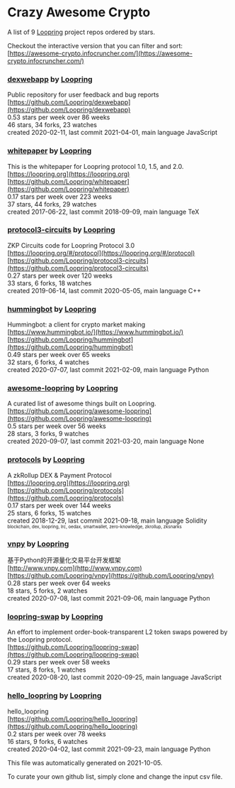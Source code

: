 # Crazy Awesome Crypto
A list of 9 [Loopring](https://github.com/Loopring) project repos ordered by stars.  

Checkout the interactive version that you can filter and sort: 
[https://awesome-crypto.infocruncher.com/](https://awesome-crypto.infocruncher.com/)  


### [dexwebapp](https://github.com/Loopring/dexwebapp) by [Loopring](https://github.com/Loopring)  
Public repository for user feedback and bug reports  
[https://github.com/Loopring/dexwebapp](https://github.com/Loopring/dexwebapp)  
0.53 stars per week over 86 weeks  
46 stars, 34 forks, 23 watches  
created 2020-02-11, last commit 2021-04-01, main language JavaScript  


### [whitepaper](https://github.com/Loopring/whitepaper) by [Loopring](https://github.com/Loopring)  
This is the whitepaper for Loopring protocol 1.0, 1.5, and 2.0.  
[https://loopring.org](https://loopring.org)  
[https://github.com/Loopring/whitepaper](https://github.com/Loopring/whitepaper)  
0.17 stars per week over 223 weeks  
37 stars, 44 forks, 29 watches  
created 2017-06-22, last commit 2018-09-09, main language TeX  


### [protocol3-circuits](https://github.com/Loopring/protocol3-circuits) by [Loopring](https://github.com/Loopring)  
ZKP Circuits code for Loopring Protocol 3.0  
[https://loopring.org/#/protocol](https://loopring.org/#/protocol)  
[https://github.com/Loopring/protocol3-circuits](https://github.com/Loopring/protocol3-circuits)  
0.27 stars per week over 120 weeks  
33 stars, 6 forks, 18 watches  
created 2019-06-14, last commit 2020-05-05, main language C++  


### [hummingbot](https://github.com/Loopring/hummingbot) by [Loopring](https://github.com/Loopring)  
Hummingbot: a client for crypto market making  
[https://www.hummingbot.io/](https://www.hummingbot.io/)  
[https://github.com/Loopring/hummingbot](https://github.com/Loopring/hummingbot)  
0.49 stars per week over 65 weeks  
32 stars, 6 forks, 4 watches  
created 2020-07-07, last commit 2021-02-09, main language Python  


### [awesome-loopring](https://github.com/Loopring/awesome-loopring) by [Loopring](https://github.com/Loopring)  
A curated list of awesome things built on Loopring.  
[https://github.com/Loopring/awesome-loopring](https://github.com/Loopring/awesome-loopring)  
0.5 stars per week over 56 weeks  
28 stars, 3 forks, 9 watches  
created 2020-09-07, last commit 2021-03-20, main language None  


### [protocols](https://github.com/Loopring/protocols) by [Loopring](https://github.com/Loopring)  
A zkRollup DEX & Payment Protocol  
[https://loopring.org](https://loopring.org)  
[https://github.com/Loopring/protocols](https://github.com/Loopring/protocols)  
0.17 stars per week over 144 weeks  
25 stars, 6 forks, 15 watches  
created 2018-12-29, last commit 2021-09-18, main language Solidity  
<sub><sup>blockchain, dex, loopring, lrc, oedax, smartwallet, zero-knowledge, zkrollup, zksnarks</sup></sub>


### [vnpy](https://github.com/Loopring/vnpy) by [Loopring](https://github.com/Loopring)  
基于Python的开源量化交易平台开发框架  
[http://www.vnpy.com](http://www.vnpy.com)  
[https://github.com/Loopring/vnpy](https://github.com/Loopring/vnpy)  
0.28 stars per week over 64 weeks  
18 stars, 5 forks, 2 watches  
created 2020-07-08, last commit 2021-09-06, main language Python  


### [loopring-swap](https://github.com/Loopring/loopring-swap) by [Loopring](https://github.com/Loopring)  
An effort to implement order-book-transparent L2 token swaps powered by the Loopring protocol.  
[https://github.com/Loopring/loopring-swap](https://github.com/Loopring/loopring-swap)  
0.29 stars per week over 58 weeks  
17 stars, 8 forks, 1 watches  
created 2020-08-20, last commit 2020-09-25, main language JavaScript  


### [hello_loopring](https://github.com/Loopring/hello_loopring) by [Loopring](https://github.com/Loopring)  
hello_loopring  
[https://github.com/Loopring/hello_loopring](https://github.com/Loopring/hello_loopring)  
0.2 stars per week over 78 weeks  
16 stars, 9 forks, 6 watches  
created 2020-04-02, last commit 2021-09-23, main language Python  


This file was automatically generated on 2021-10-05.  

To curate your own github list, simply clone and change the input csv file.  